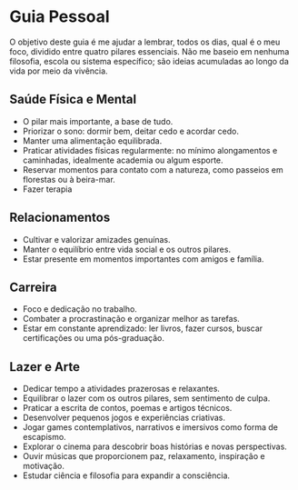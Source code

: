 # Guia Pessoal

O objetivo deste guia é me ajudar a lembrar, todos os dias, qual é o meu foco, dividido entre quatro pilares essenciais. Não me baseio em nenhuma filosofia, escola ou sistema específico; são ideias acumuladas ao longo da vida por meio da vivência.

## Saúde Física e Mental
- O pilar mais importante, a base de tudo.
- Priorizar o sono: dormir bem, deitar cedo e acordar cedo.
- Manter uma alimentação equilibrada.
- Praticar atividades físicas regularmente: no mínimo alongamentos e caminhadas, idealmente academia ou algum esporte.
- Reservar momentos para contato com a natureza, como passeios em florestas ou à beira-mar.
- Fazer terapia

## Relacionamentos
- Cultivar e valorizar amizades genuínas.
- Manter o equilíbrio entre vida social e os outros pilares.
- Estar presente em momentos importantes com amigos e família.

## Carreira
- Foco e dedicação no trabalho.
- Combater a procrastinação e organizar melhor as tarefas.
- Estar em constante aprendizado: ler livros, fazer cursos, buscar certificações ou uma pós-graduação.

## Lazer e Arte
- Dedicar tempo a atividades prazerosas e relaxantes.
- Equilibrar o lazer com os outros pilares, sem sentimento de culpa.
- Praticar a escrita de contos, poemas e artigos técnicos.
- Desenvolver pequenos jogos e experiências criativas.
- Jogar games contemplativos, narrativos e imersivos como forma de escapismo.
- Explorar o cinema para descobrir boas histórias e novas perspectivas.
- Ouvir músicas que proporcionem paz, relaxamento, inspiração e motivação.
- Estudar ciência e filosofia para expandir a consciência.